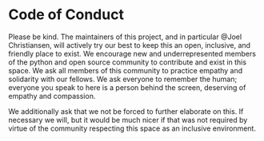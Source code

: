 # Code of Conduct

Please be kind. The maintainers of this project, and in particular @Joel Christiansen, will actively try our best to keep this an open, inclusive, and friendly place to exist. We encourage new and underrepresented members of the python and open source community to contribute and exist in this space. We ask all members of this community to practice empathy and solidarity with our fellows. We ask everyone to remember the human; everyone you speak to here is a person behind the screen, deserving of empathy and compassion.

We additionally ask that we not be forced to further elaborate on this. If necessary we will, but it would be much nicer if that was not required by virtue of the community respecting this space as an inclusive environment.
